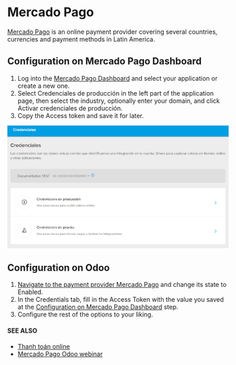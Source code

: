 # Mercado Pago

[Mercado Pago](https://www.mercadopago.com/) is an online payment provider covering several
countries, currencies and payment methods in Latin America.

<a id="payment-providers-mercado-pago-configure-dashboard"></a>

## Configuration on Mercado Pago Dashboard

1. Log into the [Mercado Pago Dashboard](https://www.mercadopago.com.mx/developers/panel)
   and select your application or create a new one.
2. Select Credenciales de producción in the left part of the application page, then
   select the industry, optionally enter your domain, and click Activar credenciales
   de producción.
3. Copy the Access token and save it for later.

![Production and testing credentials in Mercado Pago.](mercado_pago/mp-credentials.png)

<a id="payment-providers-mercado-pago-configure-odoo"></a>

## Configuration on Odoo

1. [Navigate to the payment provider Mercado Pago](../payment_providers.md#payment-providers-add-new) and change its
   state to Enabled.
2. In the Credentials tab, fill in the Access Token with the value you saved
   at the [Configuration on Mercado Pago Dashboard](#payment-providers-mercado-pago-configure-dashboard) step.
3. Configure the rest of the options to your liking.

#### SEE ALSO
- [Thanh toán online](../payment_providers.md)
- [Mercado Pago Odoo webinar](https://www.youtube.com/watch?v=CX8vPHMb1ic)
